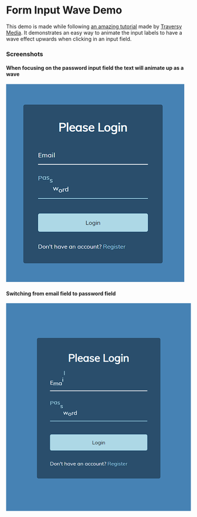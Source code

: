 # Form Input Wave Demo

This demo is made while following [an amazing tutorial](https://youtu.be/HtunPQtr-Xw) made by [Traversy Media](https://www.youtube.com/@TraversyMedia). It demonstrates an easy way to animate the input labels to have a wave effect upwards when clicking in an input field.

### Screenshots

#### When focusing on the password input field the text will animate up as a wave

![Screenshot](/img/screenshot_1.png)

#### Switching from email field to password field

![Screenshot](/img/screenshot_2.png)
